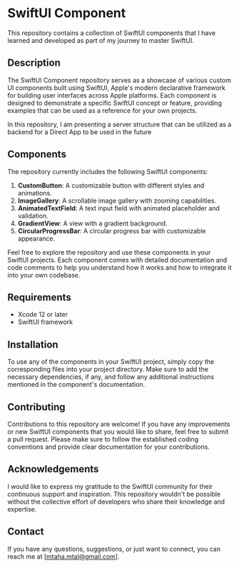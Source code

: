 
# SwiftUI Component

This repository contains a collection of SwiftUI components that I have learned and developed as part of my journey to master SwiftUI.

## Description

The SwiftUI Component repository serves as a showcase of various custom UI components built using SwiftUI, Apple's modern declarative framework for building user interfaces across Apple platforms. Each component is designed to demonstrate a specific SwiftUI concept or feature, providing examples that can be used as a reference for your own projects.

In this repository, I am presenting a server structure that can be utilized as a backend for a Direct App to be used in the future

## Components

The repository currently includes the following SwiftUI components:

1. **CustomButton**: A customizable button with different styles and animations.
2. **ImageGallery**: A scrollable image gallery with zooming capabilities.
3. **AnimatedTextField**: A text input field with animated placeholder and validation.
4. **GradientView**: A view with a gradient background.
5. **CircularProgressBar**: A circular progress bar with customizable appearance.

Feel free to explore the repository and use these components in your SwiftUI projects. Each component comes with detailed documentation and code comments to help you understand how it works and how to integrate it into your own codebase.

## Requirements

- Xcode 12 or later
- SwiftUI framework

## Installation

To use any of the components in your SwiftUI project, simply copy the corresponding files into your project directory. Make sure to add the necessary dependencies, if any, and follow any additional instructions mentioned in the component's documentation.

## Contributing

Contributions to this repository are welcome! If you have any improvements or new SwiftUI components that you would like to share, feel free to submit a pull request. Please make sure to follow the established coding conventions and provide clear documentation for your contributions.


## Acknowledgements

I would like to express my gratitude to the SwiftUI community for their continuous support and inspiration. This repository wouldn't be possible without the collective effort of developers who share their knowledge and expertise.

## Contact

If you have any questions, suggestions, or just want to connect, you can reach me at [mtaha.mtal@gmail.com].

